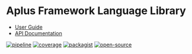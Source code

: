 # Aplus Framework Language Library

- [User Guide](https://docs.aplus-framework.com/guides/libraries/language/index.html)
- [API Documentation](https://docs.aplus-framework.com/packages/language.html)

[![pipeline](https://gitlab.com/aplus-framework/libraries/language/badges/master/pipeline.svg)](https://gitlab.com/aplus-framework/libraries/language/-/pipelines?scope=branches)
[![coverage](https://gitlab.com/aplus-framework/libraries/language/badges/master/coverage.svg?job=test:php)](https://aplus-framework.gitlab.io/libraries/language/coverage/)
[![packagist](https://img.shields.io/packagist/v/aplus/language)](https://packagist.org/packages/aplus/language)
[![open-source](https://img.shields.io/badge/open--source-donate-magenta)](https://www.paypal.com/donate/?hosted_button_id=NGBNW5PY4VSJ4)
